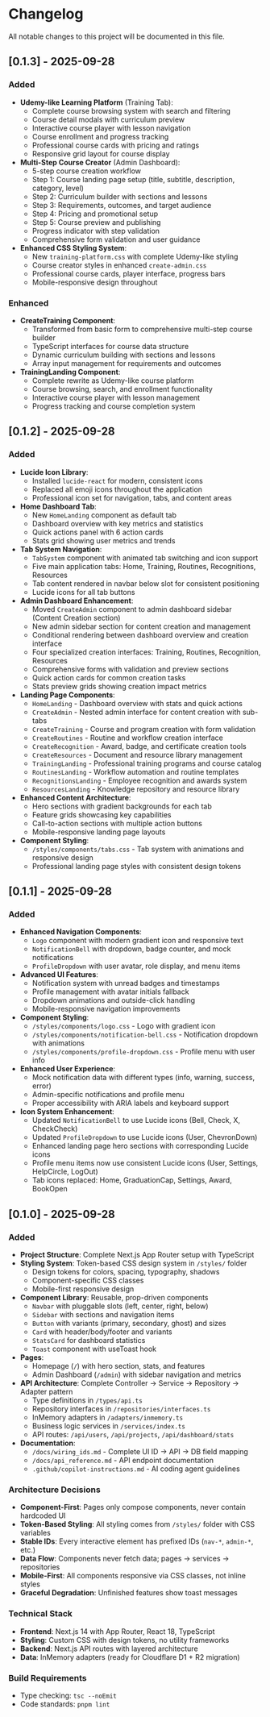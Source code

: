 # Changelog

All notable changes to this project will be documented in this file.

## [0.1.3] - 2025-09-28

### Added
- **Udemy-like Learning Platform** (Training Tab):
  - Complete course browsing system with search and filtering
  - Course detail modals with curriculum preview
  - Interactive course player with lesson navigation
  - Course enrollment and progress tracking
  - Professional course cards with pricing and ratings
  - Responsive grid layout for course display
- **Multi-Step Course Creator** (Admin Dashboard):
  - 5-step course creation workflow
  - Step 1: Course landing page setup (title, subtitle, description, category, level)
  - Step 2: Curriculum builder with sections and lessons
  - Step 3: Requirements, outcomes, and target audience
  - Step 4: Pricing and promotional setup
  - Step 5: Course preview and publishing
  - Progress indicator with step validation
  - Comprehensive form validation and user guidance
- **Enhanced CSS Styling System**:
  - New `training-platform.css` with complete Udemy-like styling
  - Course creator styles in enhanced `create-admin.css`
  - Professional course cards, player interface, progress bars
  - Mobile-responsive design throughout

### Enhanced
- **CreateTraining Component**:
  - Transformed from basic form to comprehensive multi-step course builder
  - TypeScript interfaces for course data structure
  - Dynamic curriculum building with sections and lessons
  - Array input management for requirements and outcomes
- **TrainingLanding Component**:
  - Complete rewrite as Udemy-like course platform
  - Course browsing, search, and enrollment functionality
  - Interactive course player with lesson management
  - Progress tracking and course completion system

## [0.1.2] - 2025-09-28

### Added
- **Lucide Icon Library**:
  - Installed `lucide-react` for modern, consistent icons
  - Replaced all emoji icons throughout the application
  - Professional icon set for navigation, tabs, and content areas
- **Home Dashboard Tab**:
  - New `HomeLanding` component as default tab
  - Dashboard overview with key metrics and statistics
  - Quick actions panel with 6 action cards
  - Stats grid showing user metrics and trends
- **Tab System Navigation**:
  - `TabSystem` component with animated tab switching and icon support
  - Five main application tabs: Home, Training, Routines, Recognitions, Resources
  - Tab content rendered in navbar below slot for consistent positioning
  - Lucide icons for all tab buttons
- **Admin Dashboard Enhancement**:
  - Moved `CreateAdmin` component to admin dashboard sidebar (Content Creation section)
  - New admin sidebar section for content creation and management
  - Conditional rendering between dashboard overview and creation interface
  - Four specialized creation interfaces: Training, Routines, Recognition, Resources
  - Comprehensive forms with validation and preview sections
  - Quick action cards for common creation tasks
  - Stats preview grids showing creation impact metrics
- **Landing Page Components**:
  - `HomeLanding` - Dashboard overview with stats and quick actions
  - `CreateAdmin` - Nested admin interface for content creation with sub-tabs
  - `CreateTraining` - Course and program creation with form validation
  - `CreateRoutines` - Routine and workflow creation interface
  - `CreateRecognition` - Award, badge, and certificate creation tools
  - `CreateResources` - Document and resource library management
  - `TrainingLanding` - Professional training programs and course catalog
  - `RoutinesLanding` - Workflow automation and routine templates
  - `RecognitionsLanding` - Employee recognition and awards system
  - `ResourcesLanding` - Knowledge repository and resource library
- **Enhanced Content Architecture**:
  - Hero sections with gradient backgrounds for each tab
  - Feature grids showcasing key capabilities
  - Call-to-action sections with multiple action buttons
  - Mobile-responsive landing page layouts
- **Component Styling**:
  - `/styles/components/tabs.css` - Tab system with animations and responsive design
  - Professional landing page styles with consistent design tokens

## [0.1.1] - 2025-09-28

### Added
- **Enhanced Navigation Components**:
  - `Logo` component with modern gradient icon and responsive text
  - `NotificationBell` with dropdown, badge counter, and mock notifications
  - `ProfileDropdown` with user avatar, role display, and menu items
- **Advanced UI Features**:
  - Notification system with unread badges and timestamps
  - Profile management with avatar initials fallback
  - Dropdown animations and outside-click handling
  - Mobile-responsive navigation improvements
- **Component Styling**:
  - `/styles/components/logo.css` - Logo with gradient icon
  - `/styles/components/notification-bell.css` - Notification dropdown with animations
  - `/styles/components/profile-dropdown.css` - Profile menu with user info
- **Enhanced User Experience**:
  - Mock notification data with different types (info, warning, success, error)
  - Admin-specific notifications and profile menu
  - Proper accessibility with ARIA labels and keyboard support
- **Icon System Enhancement**:
  - Updated `NotificationBell` to use Lucide icons (Bell, Check, X, CheckCheck)
  - Updated `ProfileDropdown` to use Lucide icons (User, ChevronDown)
  - Enhanced landing page hero sections with corresponding Lucide icons
  - Profile menu items now use consistent Lucide icons (User, Settings, HelpCircle, LogOut)
  - Tab icons replaced: Home, GraduationCap, Settings, Award, BookOpen

## [0.1.0] - 2025-09-28

### Added
- **Project Structure**: Complete Next.js App Router setup with TypeScript
- **Styling System**: Token-based CSS design system in `/styles/` folder
  - Design tokens for colors, spacing, typography, shadows
  - Component-specific CSS classes
  - Mobile-first responsive design
- **Component Library**: Reusable, prop-driven components
  - `Navbar` with pluggable slots (left, center, right, below)
  - `Sidebar` with sections and navigation items
  - `Button` with variants (primary, secondary, ghost) and sizes
  - `Card` with header/body/footer and variants
  - `StatsCard` for dashboard statistics
  - `Toast` component with useToast hook
- **Pages**: 
  - Homepage (`/`) with hero section, stats, and features
  - Admin Dashboard (`/admin`) with sidebar navigation and metrics
- **API Architecture**: Complete Controller → Service → Repository → Adapter pattern
  - Type definitions in `/types/api.ts`
  - Repository interfaces in `/repositories/interfaces.ts` 
  - InMemory adapters in `/adapters/inmemory.ts`
  - Business logic services in `/services/index.ts`
  - API routes: `/api/users`, `/api/projects`, `/api/dashboard/stats`
- **Documentation**:
  - `/docs/wiring_ids.md` - Complete UI ID → API → DB field mapping
  - `/docs/api_reference.md` - API endpoint documentation
  - `.github/copilot-instructions.md` - AI coding agent guidelines

### Architecture Decisions
- **Component-First**: Pages only compose components, never contain hardcoded UI
- **Token-Based Styling**: All styling comes from `/styles/` folder with CSS variables
- **Stable IDs**: Every interactive element has prefixed IDs (`nav-*`, `admin-*`, etc.)
- **Data Flow**: Components never fetch data; pages → services → repositories
- **Mobile-First**: All components responsive via CSS classes, not inline styles
- **Graceful Degradation**: Unfinished features show toast messages

### Technical Stack
- **Frontend**: Next.js 14 with App Router, React 18, TypeScript
- **Styling**: Custom CSS with design tokens, no utility frameworks
- **Backend**: Next.js API routes with layered architecture
- **Data**: InMemory adapters (ready for Cloudflare D1 + R2 migration)

### Build Requirements
- Type checking: `tsc --noEmit`
- Code standards: `pnpm lint`